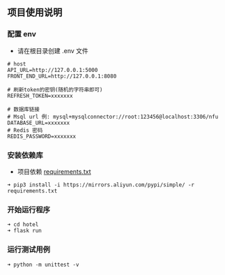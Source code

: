 ## 项目使用说明
### 配置 env
- 请在根目录创建 .env 文件

```
# host
API_URL=http://127.0.0.1:5000
FRONT_END_URL=http://127.0.0.1:8080

# 刷新token的密钥(随机的字符串即可)
REFRESH_TOKEN=xxxxxxx

# 数据库链接
# Msql url 例: mysql+mysqlconnector://root:123456@localhost:3306/nfu
DATABASE_URL=xxxxxxx
# Redis 密码
REDIS_PASSWORD=xxxxxxx
```

### 安装依赖库
- 项目依赖 [requirements.txt](requirements.txt)

```
➜ pip3 install -i https://mirrors.aliyun.com/pypi/simple/ -r requirements.txt
```

### 开始运行程序

```
➜ cd hotel
➜ flask run
```

### 运行测试用例

```
➜ python -m unittest -v
```
